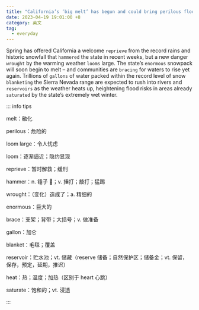 ```yaml
---
title: "California’s ‘big melt’ has begun and could bring perilous flooding with it"
date: 2023-04-19 19:01:00 +8
category: 英文
tag:
  - everyday
---
```


Spring has offered California a welcome `reprieve` from the record rains and historic snowfall that `hammered` the state in recent weeks, but a new danger `wrought` by the warming weather `looms` large. The state’s `enormous` snowpack will soon begin to melt – and communities are `bracing` for waters to rise yet again. Trillions of `gallons` of water packed within the record level of snow `blanketing` the Sierra Nevada range are expected to rush into rivers and `reservoirs` as the weather heats up, heightening flood risks in areas already `saturated` by the state’s extremely wet winter.

::: info tips

melt：融化

perilous：危险的

loom large：令人忧虑

loom：逐渐逼近；隐约显现

reprieve：暂时解救；缓刑

hammer：n. 锤子 🔨；v. 捶打；敲打；猛踢

wrought：（变化）造成了；a. 精细的

enormous：巨大的

brace：支架；背带；大括号；v. 做准备

gallon：加仑

blanket：毛毯；覆盖

reservoir：贮水池；vt. 储藏（reserve 储备；自然保护区；储备金；vt. 保留，保存，预定，延期，推迟）

heat：热；温度；加热（区别于 heart 心跳）

saturate：饱和的；vt. 浸透

:::
